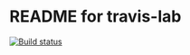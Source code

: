 # README for travis-lab

[![Build status](https://app.travis-ci.com/github/miltzhaw/python-helloworld)](https://app.travis-ci.com/github/miltzhaw/python-helloworld)

